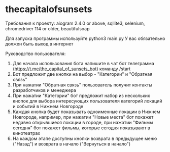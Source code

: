 # thecapitalofsunsets
Требования к проекту:
aiogram 2.4.0 or above,
sqllite3,
selenium,
chromedriver 114 or older,
beautifulsoap


Для запуска программы используйте python3 main.py
У вас обязательно должен быть выход в интернет



Руководство пользователя:
1) Для начала использования бота напишите в чат бот телеграмма (https://t.me/the_capital_of_sunsets_bot) команду /start
2) Бот предложит две кнопки на выбор - "Категории" и "Обратная связь"
3) При нажатии "Обратная связь" пользователь получит контакты разработчиков и менеджера
4) При нажатии "Категории" бот предложит набор из нескольких кнопок для выбора интересующих пользователя категорий локаций и событий в Нижнем Новгороде
5) Каждая кнопка будет показывать одноименные локации в Нижнем Новгороде, например, при нажатии "Новые места" бот покажет недавно открывшиеся локации в городе, при нажатии "Фильмы сегодня" бот покажет фильмы, которые сегодня показывают в кинотеатрах
6) На каждом этапе доступны кнопки возврата в предыдущее меню ("Назад") и возврата в начало ("Вернуться в начало")
